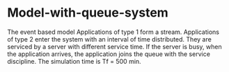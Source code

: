 # Model-with-queue-system
The event based model
Applications of type 1 form a stream.
Applications of type 2 enter the system with an interval of time distributed.
They are serviced by a server with different service time.
If the server is busy, when the application arrives, the application joins the queue with the service discipline.
The simulation time is Tf = 500 min.
